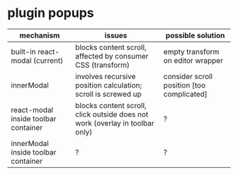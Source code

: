 # plugin popups

| mechanism | issues | possible solution |
| --------- | ----- | ----------------- |
| built-in react-modal (current) | blocks content scroll, affected by consumer CSS (transform) | empty transform on editor wrapper |
| innerModal | involves recursive position calculation; scroll is screwed up | consider scroll position [too complicated] |
| react-modal inside toolbar container | blocks content scroll, click outside does not work (overlay in toolbar only) | ? |
| innerModal inside toolbar container | ? | ? |
